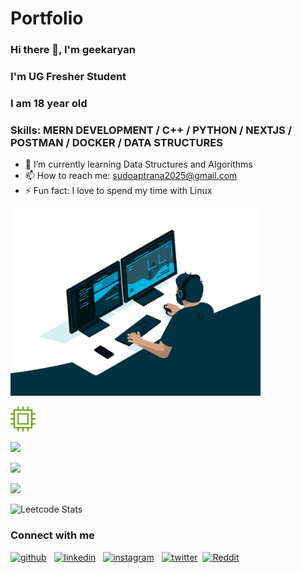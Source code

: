 # Portfolio
### Hi there 👋, I'm  geekaryan
### I'm UG Fresher Student
### I am 18 year old

### Skills: MERN DEVELOPMENT / C++ / PYTHON / NEXTJS / POSTMAN / DOCKER / DATA STRUCTURES

- 🔭 I’m currently learning Data Structures and Algorithms
- 📫 How to reach me: sudoaptrana2025@gmail.com
- ⚡ Fun fact: I love to spend my time with Linux

<img alt="GIF" src="gifme.gif" width="400"/>


<a href='https://docs.github.com/en/developers'><img src='https://raw.githubusercontent.com/acervenky/animated-github-badges/master/assets/devbadge.gif' width='40' height='40'></a> 

<!-- [![trophy](https://github-profile-trophy.vercel.app/?username=geekaryan)](https://github.com/ryo-ma/github-profile-trophy)  hh

[![Top Langs](https://github-readme-stats.vercel.app/api/top-langs/?username=geekaryan)](https://github.com/anuraghazra/github-readme-stats)

![GitHub stats](https://github-readme-stats.vercel.app/api?username=geekaryan&show_icons=true)  

![GitHub metrics](https://metrics.lecoq.io/geekaryan)   changes 

![GitHub streak stats](https://github-readme-streak-stats.herokuapp.com/?user=geekaryan) eafda   -->

![](https://github-readme-stats.vercel.app/api/top-langs/?username=geekaryan&theme=dark&hide_border=false&include_all_commits=true&count_private=false&layout=compact)
<!-- <picture>
<source
  srcset="https://github-readme-stats.vercel.app/api?username=geekaryan&show_icons=true&theme=dark"
  media="(prefers-color-scheme: dark)"
/>
<img src="https://github-readme-stats.vercel.app/api?username=geekaryan&show_icons=true" />
</picture> -->
![](https://github-readme-stats.vercel.app/api?username=geekaryan&theme=dark&hide_border=false&include_all_commits=true&count_private=false)<br/>

![](https://github-readme-streak-stats.herokuapp.com/?user=geekaryan&theme=dark&hide_border=false)<br/>

![Leetcode Stats](https://leetcode.card.workers.dev/?username=geekaryan&theme=dark&font=Georgia)


<h3>Connect with me</h3>
<p align="center">

[<img src='https://cdn.jsdelivr.net/npm/simple-icons@3.0.1/icons/github.svg' alt='github' height='40'>](https://github.com/geekaryan) &nbsp; [<img src='https://cdn.jsdelivr.net/npm/simple-icons@3.0.1/icons/linkedin.svg' alt='linkedin' height='40'>](https://www.linkedin.com/in/aryan-rana-5b65a821a/) &nbsp; [<img src='https://cdn.jsdelivr.net/npm/simple-icons@3.0.1/icons/instagram.svg' alt='instagram' height='40'>](https://www.instagram.com/sudoaptrana04/) &nbsp; [<img src='https://cdn.jsdelivr.net/npm/simple-icons@3.0.1/icons/twitter.svg' alt='twitter' height='40'>](https://twitter.com/iamaryanrana04)   &nbsp;[<img src='https://cdn.jsdelivr.net/npm/simple-icons@3.0.1/icons/reddit.svg' alt='Reddit' height='40'>](https://www.reddit.com/user/NerdAryan01)
